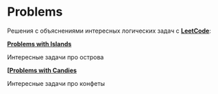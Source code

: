 # Problems

Решения с объяснениями интересных логических задач с **[LeetCode](https://leetcode.com/svfed1980/)**:

**[Problems with Islands](https://github.com/fediukov/problems_with_islands)**

Интересные задачи про острова

**[[Problems with Candies](https://github.com/fediukov/problems_with_candies)**

Интересные задачи про конфеты
